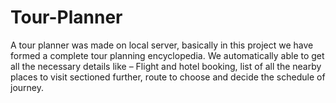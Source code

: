 # Tour-Planner
A tour planner was made on local server, basically in this project we have formed a complete tour planning encyclopedia. We automatically able to get all the necessary details like – Flight and hotel booking, list of all the nearby places to visit sectioned further, route to choose and decide the schedule of journey.
